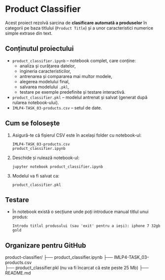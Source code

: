 # Product Classifier

Acest proiect rezolvă sarcina de **clasificare automată a produselor** în categorii pe baza titlului (`Product Title`) și a unor caracteristici numerice simple extrase din text.

## Conținutul proiectului
- `product_classifier.ipynb` – notebook complet, care conține:
  - analiza și curățarea datelor,
  - ingineria caracteristicilor,
  - antrenarea și compararea mai multor modele,
  - alegerea modelului final,
  - salvarea modelului `.pkl`,
  - testare pe exemple predefinite și testare interactivă.
- `product_classifier.pkl` – modelul antrenat și salvat (generat după rularea notebook-ului).
- `IMLP4-TASK_03-products.csv` – setul de date.

## Cum se folosește

1. Asigură-te că fișierul CSV este în același folder cu notebook-ul:
   ```
   IMLP4-TASK_03-products.csv
   product_classifier.ipynb
   ```

2. Deschide și rulează notebook-ul:
   ```
   jupyter notebook product_classifier.ipynb
   ```

3. Modelul va fi salvat ca:
   ```
   product_classifier.pkl
   ```

## Testare
- În notebook există o secțiune unde poți introduce manual titlul unui produs:
  ```
  Introdu titlul produsului (sau 'exit' pentru a ieși): iphone 7 32gb gold
  ```


## Organizare pentru GitHub

product-classifier/
├── product_classifier.ipynb
├── IMLP4-TASK_03-products.csv   
├── product_classifier.pkl (nu va fi încarcat că este peste 25 Mb)
├── README.md

